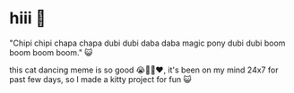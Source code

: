 # hiii 👋

"Chipi chipi chapa chapa dubi dubi daba daba magic pony dubi dubi boom boom boom boom." 😺

this cat dancing meme is so good 😭🤌✨❤️, it's been on my mind 24x7 for past few days, so I made a kitty project for fun 😺
